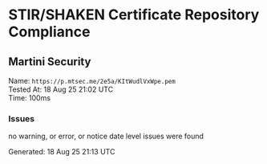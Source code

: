 # STIR/SHAKEN Certificate Repository Compliance

## Martini Security

Name: `https://p.mtsec.me/2e5a/KItWudlVxWpe.pem`\
Tested At: 18 Aug 25 21:02 UTC\
Time: 100ms

### Issues

no warning, or error, or notice date level issues were found

Generated: 18 Aug 25 21:13 UTC